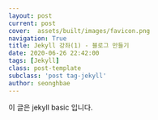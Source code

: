 ```yaml
---
layout: post
current: post
cover:  assets/built/images/favicon.png
navigation: True
title: Jekyll 강좌(1) - 블로그 만들기
date: 2020-06-26 22:42:00
tags: [Jekyll]
class: post-template
subclass: 'post tag-jekyll'
author: seonghbae
---
```


이 글은 jekyll basic 입니다.